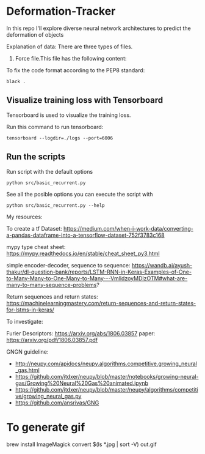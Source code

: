 # Deformation-Tracker
In this repo I'll explore diverse neural network architectures to predict the deformation of objects

Explanation of data:
There are three types of files.
1. Force file.This file has the following content:

To fix the code format according to the PEP8 standard:
```
black .
```

## Visualize training loss with Tensorboard
Tensorboard is used to visualize the training loss.

Run this command to run tensorboard:
```
tensorboard --logdir=./logs --port=6006
```

## Run the scripts
Run script with the default options
```
python src/basic_recurrent.py
```

See all the posible options you can execute the script with
```
python src/basic_recurrent.py --help
```

My resources:

To create a tf Dataset:
https://medium.com/when-i-work-data/converting-a-pandas-dataframe-into-a-tensorflow-dataset-752f3783c168

mypy type cheat sheet:
https://mypy.readthedocs.io/en/stable/cheat_sheet_py3.html

simple encoder-decoder, sequence to sequence:
https://wandb.ai/ayush-thakur/dl-question-bank/reports/LSTM-RNN-in-Keras-Examples-of-One-to-Many-Many-to-One-Many-to-Many---VmlldzoyMDIzOTM#what-are-many-to-many-sequence-problems?

Return sequences and return states:
https://machinelearningmastery.com/return-sequences-and-return-states-for-lstms-in-keras/

To investigate:

Furier Descriptors: https://arxiv.org/abs/1806.03857
paper: https://arxiv.org/pdf/1806.03857.pdf

GNGN guideline:
 - http://neupy.com/apidocs/neupy.algorithms.competitive.growing_neural_gas.html
 - https://github.com/itdxer/neupy/blob/master/notebooks/growing-neural-gas/Growing%20Neural%20Gas%20animated.ipynb
 - https://github.com/itdxer/neupy/blob/master/neupy/algorithms/competitive/growing_neural_gas.py
 - https://github.com/ansrivas/GNG



 # To generate gif
 brew install ImageMagick
 convert $(ls *.jpg | sort -V) out.gif